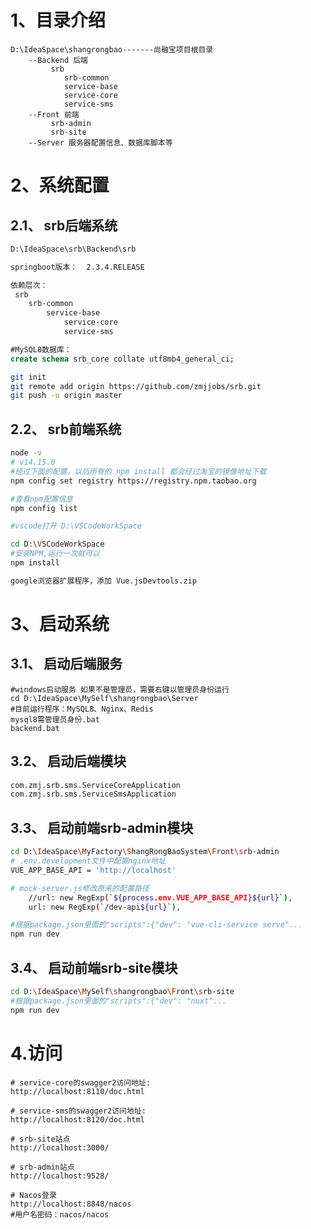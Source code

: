 

# 1、目录介绍

```
D:\IdeaSpace\shangrongbao-------尚融宝项目根目录
	--Backend 后端
		 srb
 			srb-common
 			service-base
 			service-core
 			service-sms
	--Front 前端
		 srb-admin
		 srb-site
	--Server 服务器配置信息、数据库脚本等

```





# 2、系统配置

## 2.1、 srb后端系统

```bash
D:\IdeaSpace\srb\Backend\srb
```

```bash
springboot版本：  2.3.4.RELEASE
```

```bash
依赖层次：
 srb
 	srb-common
 		service-base
 			service-core
 			service-sms
```

```sql
#MySQL8数据库： 
create schema srb_core collate utf8mb4_general_ci;
```

```bash
git init
git remote add origin https://github.com/zmjjobs/srb.git
git push -u origin master
```



## 2.2、 srb前端系统

```bash
node -v
# v14.15.0
#经过下面的配置，以后所有的 npm install 都会经过淘宝的镜像地址下载
npm config set registry https://registry.npm.taobao.org 

#查看npm配置信息
npm config list

#vscode打开 D:\VSCodeWorkSpace

cd D:\VSCodeWorkSpace
#安装NPM,运行一次就可以
npm install

google浏览器扩展程序，添加 Vue.jsDevtools.zip
```





# 3、启动系统

## 3.1、 启动后端服务

```shell
#windows启动服务 如果不是管理员，需要右键以管理员身份运行
cd D:\IdeaSpace\MySelf\shangrongbao\Server
#目前运行程序：MySQL8、Nginx、Redis
mysql8需管理员身份.bat
backend.bat
```



## 3.2、 启动后端模块

```bash
com.zmj.srb.sms.ServiceCoreApplication
com.zmj.srb.sms.ServiceSmsApplication
```



## 3.3、 启动前端srb-admin模块

```bash
cd D:\IdeaSpace\MyFactory\ShangRongBaoSystem\Front\srb-admin
# .env.development文件中配置nginx地址
VUE_APP_BASE_API = 'http://localhost'

# mock-server.js修改原来的配置路径
    //url: new RegExp(`${process.env.VUE_APP_BASE_API}${url}`),
    url: new RegExp(`/dev-api${url}`),

#根据package.json里面的"scripts":{"dev": "vue-cli-service serve"...
npm run dev
```



## 3.4、 启动前端srb-site模块

```bash
cd D:\IdeaSpace\MySelf\shangrongbao\Front\srb-site
#根据package.json里面的"scripts":{"dev": "nuxt"...
npm run dev
```

# 4.访问

```http
# service-core的swagger2访问地址:
http://localhost:8110/doc.html
```

```http
# service-sms的swagger2访问地址:
http://localhost:8120/doc.html
```

```http
# srb-site站点
http://localhost:3000/
```

```http
# srb-admin站点
http://localhost:9528/
```

```http
# Nacos登录
http://localhost:8848/nacos
#用户名密码：nacos/nacos
```

